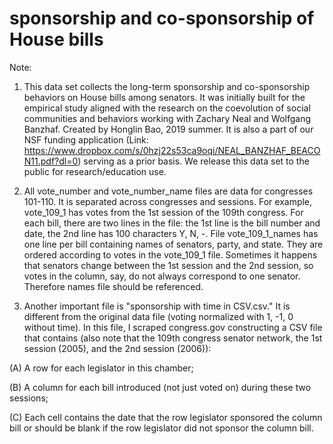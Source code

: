 # sponsorship and co-sponsorship of House bills

Note:
1. This data set collects the long-term sponsorship and co-sponsorship behaviors on House bills among senators. It was initially built for the empirical study aligned with the research on the coevolution of social communities and behaviors working with Zachary Neal and Wolfgang Banzhaf. Created by Honglin Bao, 2019 summer. It is also a part of our NSF funding application (Link: https://www.dropbox.com/s/0hzj22s53ca9oqi/NEAL_BANZHAF_BEACON11.pdf?dl=0) serving as a prior basis. We release this data set to the public for research/education use.

2. All vote_number and vote_number_name files are data for congresses 101-110. It is separated across congresses and sessions. For example, vote_109_1 has votes from the 1st session of the 109th congress. For each bill, there are two lines in the file: the 1st line is the bill number and date, the 2nd line has 100 characters Y, N, -. File vote_109_1_names has one line per bill containing names of senators, party, and state. They are ordered according to votes in the vote_109_1 file. Sometimes it happens that senators change between the 1st session and the 2nd session, so votes in the column, say, do not always correspond to one senator. Therefore names file should be referenced.

3. Another important file is "sponsorship with time in CSV.csv." It is different from the original data file (voting normalized with 1, -1, 0 without time). In this file, I scraped congress.gov constructing a CSV file that contains (also note that the 109th congress senator network, the 1st session (2005), and the 2nd session (2006)):

(A) A row for each legislator in this chamber;

(B) A column for each bill introduced (not just voted on) during these two sessions;

(C) Each cell contains the date that the row legislator sponsored the column bill or should be blank if the row legislator did not sponsor the column bill.

